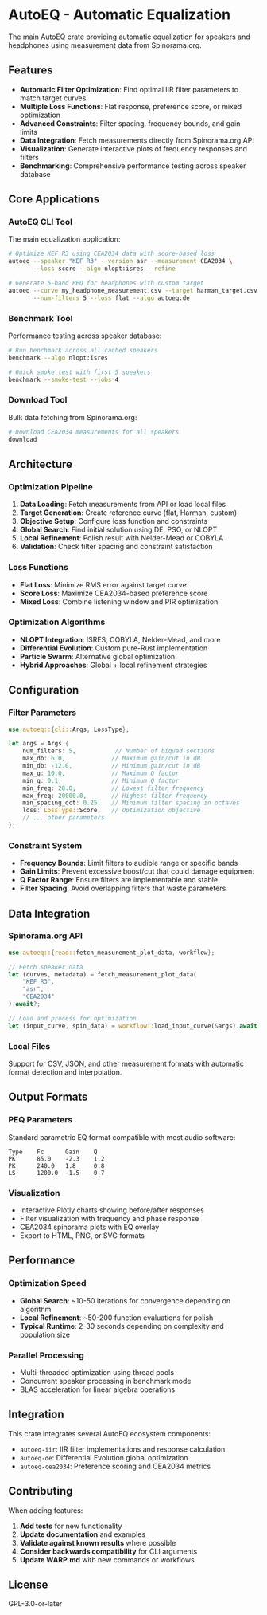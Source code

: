 # AutoEQ - Automatic Equalization

The main AutoEQ crate providing automatic equalization for speakers and headphones using measurement data from Spinorama.org.

## Features

- **Automatic Filter Optimization**: Find optimal IIR filter parameters to match target curves
- **Multiple Loss Functions**: Flat response, preference score, or mixed optimization
- **Advanced Constraints**: Filter spacing, frequency bounds, and gain limits  
- **Data Integration**: Fetch measurements directly from Spinorama.org API
- **Visualization**: Generate interactive plots of frequency responses and filters
- **Benchmarking**: Comprehensive performance testing across speaker database

## Core Applications

### AutoEQ CLI Tool
The main equalization application:
```bash
# Optimize KEF R3 using CEA2034 data with score-based loss
autoeq --speaker "KEF R3" --version asr --measurement CEA2034 \
       --loss score --algo nlopt:isres --refine

# Generate 5-band PEQ for headphones with custom target
autoeq --curve my_headphone_measurement.csv --target harman_target.csv \
       --num-filters 5 --loss flat --algo autoeq:de
```

### Benchmark Tool
Performance testing across speaker database:
```bash
# Run benchmark across all cached speakers
benchmark --algo nlopt:isres

# Quick smoke test with first 5 speakers
benchmark --smoke-test --jobs 4
```

### Download Tool  
Bulk data fetching from Spinorama.org:
```bash
# Download CEA2034 measurements for all speakers
download
```

## Architecture

### Optimization Pipeline
1. **Data Loading**: Fetch measurements from API or load local files
2. **Target Generation**: Create reference curve (flat, Harman, custom)
3. **Objective Setup**: Configure loss function and constraints
4. **Global Search**: Find initial solution using DE, PSO, or NLOPT
5. **Local Refinement**: Polish result with Nelder-Mead or COBYLA
6. **Validation**: Check filter spacing and constraint satisfaction

### Loss Functions
- **Flat Loss**: Minimize RMS error against target curve
- **Score Loss**: Maximize CEA2034-based preference score  
- **Mixed Loss**: Combine listening window and PIR optimization

### Optimization Algorithms
- **NLOPT Integration**: ISRES, COBYLA, Nelder-Mead, and more
- **Differential Evolution**: Custom pure-Rust implementation
- **Particle Swarm**: Alternative global optimization
- **Hybrid Approaches**: Global + local refinement strategies

## Configuration

### Filter Parameters
```rust
use autoeq::{cli::Args, LossType};

let args = Args {
    num_filters: 5,           // Number of biquad sections
    max_db: 6.0,             // Maximum gain/cut in dB
    min_db: -12.0,           // Minimum gain/cut in dB  
    max_q: 10.0,             // Maximum Q factor
    min_q: 0.1,              // Minimum Q factor
    min_freq: 20.0,          // Lowest filter frequency
    max_freq: 20000.0,       // Highest filter frequency
    min_spacing_oct: 0.25,   // Minimum filter spacing in octaves
    loss: LossType::Score,   // Optimization objective
    // ... other parameters
};
```

### Constraint System
- **Frequency Bounds**: Limit filters to audible range or specific bands
- **Gain Limits**: Prevent excessive boost/cut that could damage equipment
- **Q Factor Range**: Ensure filters are implementable and stable
- **Filter Spacing**: Avoid overlapping filters that waste parameters

## Data Integration

### Spinorama.org API
```rust
use autoeq::{read::fetch_measurement_plot_data, workflow};

// Fetch speaker data
let (curves, metadata) = fetch_measurement_plot_data(
    "KEF R3", 
    "asr", 
    "CEA2034"
).await?;

// Load and process for optimization
let (input_curve, spin_data) = workflow::load_input_curve(&args).await?;
```

### Local Files
Support for CSV, JSON, and other measurement formats with automatic format detection and interpolation.

## Output Formats

### PEQ Parameters
Standard parametric EQ format compatible with most audio software:
```
Type    Fc      Gain    Q
PK      85.0    -2.3    1.2
PK      240.0   1.8     0.8
LS      1200.0  -1.5    0.7
```

### Visualization
- Interactive Plotly charts showing before/after responses
- Filter visualization with frequency and phase response
- CEA2034 spinorama plots with EQ overlay
- Export to HTML, PNG, or SVG formats

## Performance

### Optimization Speed
- **Global Search**: ~10-50 iterations for convergence depending on algorithm
- **Local Refinement**: ~50-200 function evaluations for polish
- **Typical Runtime**: 2-30 seconds depending on complexity and population size

### Parallel Processing
- Multi-threaded optimization using thread pools
- Concurrent speaker processing in benchmark mode
- BLAS acceleration for linear algebra operations

## Integration

This crate integrates several AutoEQ ecosystem components:
- `autoeq-iir`: IIR filter implementations and response calculation
- `autoeq-de`: Differential Evolution global optimization
- `autoeq-cea2034`: Preference scoring and CEA2034 metrics

## Contributing

When adding features:
1. **Add tests** for new functionality  
2. **Update documentation** and examples
3. **Validate against known results** where possible
4. **Consider backwards compatibility** for CLI arguments
5. **Update WARP.md** with new commands or workflows

## License

GPL-3.0-or-later
